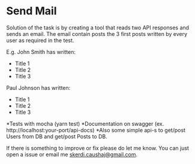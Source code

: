 # Send Mail

Solution of the task is by creating a tool that reads two API responses and sends an email. The email contain posts the 3 first posts written by every user as required in the test.
 
E.g. John Smith has written: 
- Title 1 
- Title 2 
- Title 3 

Paul Johnson has written: 
- Title 1 
- Title 2 
- Title 3 

*Tests with mocha (yarn test)
*Documentation on swagger (ex. http://localhost:your-port/api-docs)
*Also some simple api-s to get/post Users from DB and get/post Posts to DB.

If there is something to improve or fix please do let me know. 
You can just open a issue or email me skerdi.caushaj@gmail.com. 